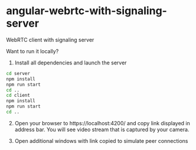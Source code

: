 # angular-webrtc-with-signaling-server
WebRTC client with signaling server

Want to run it locally?
1. Install all dependencies and launch the server

```bash
cd server
npm install
npm run start
cd ..
cd client
npm install
npm run start
cd ..
```

2. Open your browser to https://localhost:4200/ and copy link displayed in address bar. You will see video stream that is captured by your camera.

3. Open additional windows with link copied to simulate peer connections 